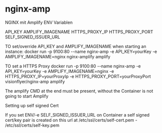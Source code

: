 # nginx-amp

NGINX mit Amplify
ENV Variablen

API_KEY
AMPLIFY_IMAGENAME
HTTPS_PROXY_IP
HTTPS_PROXY_PORT
SELF_SIGNED_ISSUER_URL


TO set/override API_KEY and AMPLIFY_IMAGENAME when starting an instance:
docker run -p 9100:80 --name nginx-amp -e API_KEY=yourKey -e AMPLIFY_IMAGENAME=nginx nginx-amplify amplify

TO set a HTTPS Proxy
docker run -p 9100:80 --name nginx-amp -e API_KEY=yourKey -e AMPLIFY_IMAGENAME=nginx -e HTTPS_PROXY_IP=yourProxyIp -e HTTPS_PROXY_PORT=yourProxyPort visionflyer/nginx-amp amplify

The amplify CMD at the end must be present, without the Container is not going to start Amplify

Setting up self signed Cert

If you set ENV/-e SELF_SIGNED_ISSUER_URL on Container a self signed cert/key pair is created on this url at /etc/ssl/certs/self-cert.pem - /etc/ssl/certs/self-key.pem  